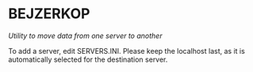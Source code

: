 # BEJZERKOP
_Utility to move data from one server to another_  

To add a server, edit SERVERS.INI. Please keep the localhost last, as it is automatically selected for the destination server.